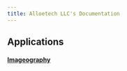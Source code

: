 ```yaml
---
title: Alloetech LLC's Documentation
---
```


## Applications

#### [Imageography](https://hphothong.github.io/documentation/imageography)
